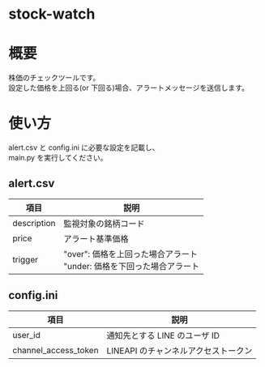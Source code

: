 # stock-watch

# 概要

株価のチェックツールです。  
設定した価格を上回る(or 下回る)場合、アラートメッセージを送信します。

# 使い方

alert.csv と config.ini に必要な設定を記載し、  
main.py を実行してください。

## alert.csv

| 項目        | 説明                                                                      |
| ----------- | ------------------------------------------------------------------------- |
| description | 監視対象の銘柄コード                                                      |
| price       | アラート基準価格                                                          |
| trigger     | "over": 価格を上回った場合アラート<br> "under: 価格を下回った場合アラート |

## config.ini

| 項目                 | 説明                                 |
| -------------------- | ------------------------------------ |
| user_id              | 通知先とする LINE のユーザ ID        |
| channel_access_token | LINEAPI のチャンネルアクセストークン |
